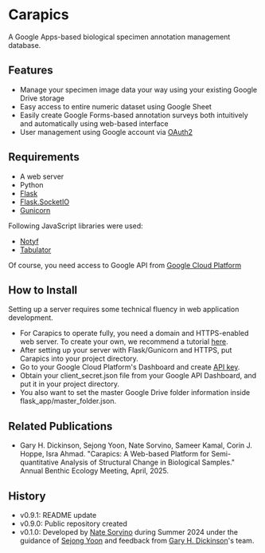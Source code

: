 # Carapics

A Google Apps-based biological specimen annotation management database.

## Features
* Manage your specimen image data your way using your existing Google Drive storage
* Easy access to entire numeric dataset using Google Sheet
* Easily create Google Forms-based annotation surveys both intuitively and automatically using web-based interface
* User management using Google account via [OAuth2](https://en.wikipedia.org/wiki/OAuth)

## Requirements
* A web server
* Python
* [Flask](https://flask.palletsprojects.com/)
* [Flask.SocketIO](https://flask-socketio.readthedocs.io)
* [Gunicorn](https://gunicorn.org/)

Following JavaScript libraries were used:
* [Notyf](https://carlosroso.com/notyf/)
* [Tabulator](https://tabulator.info/)

Of course, you need access to Google API from [Google Cloud Platform](https://cloud.google.com)

## How to Install
Setting up a server requires some technical fluency in web application development. 
* For Carapics to operate fully, you need a domain and HTTPS-enabled web server. To create your own, we recommend a tutorial [here](https://www.digitalocean.com/community/tutorials/how-to-serve-flask-applications-with-gunicorn-and-nginx-on-ubuntu-22-04).
* After setting up your server with Flask/Gunicorn and HTTPS, put Carapics into your project directory.
* Go to your Google Cloud Platform's Dashboard and create [API key](https://cloud.google.com/docs/authentication/api-keys).
* Obtain your client_secret.json file from your Google API Dashboard, and put it in your project directory.
* You also want to set the master Google Drive folder information inside flask_app/master_folder.json.

## Related Publications
* Gary H. Dickinson, Sejong Yoon, Nate Sorvino, Sameer Kamal, Corin J. Hoppe, Isra Ahmad. "Carapics: A Web-based Platform for Semi-quantitative Analysis of Structural Change in Biological Samples." Annual Benthic Ecology Meeting, April, 2025.

## History
* v0.9.1: README update
* v0.9.0: Public repository created
* v0.1.0: Developed by [Nate Sorvino](https://github.com/nsorvino) during Summer 2024 under the guidance of [Sejong Yoon](https://github.com/yoonsejong) and feedback from [Gary H. Dickinson](https://github.com/ghdickinson)'s team.
